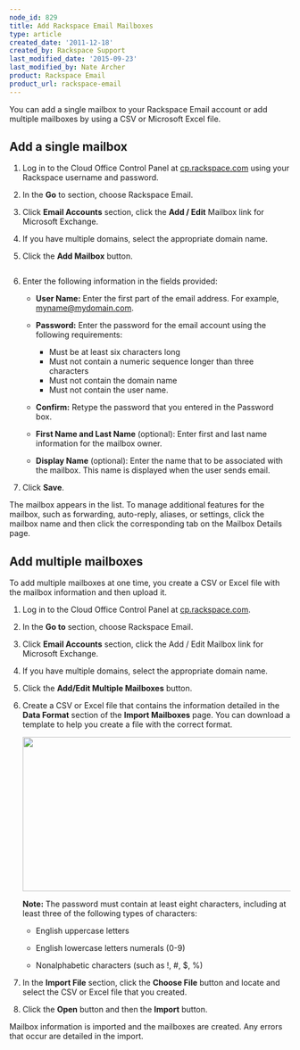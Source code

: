 ```yaml
---
node_id: 829
title: Add Rackspace Email Mailboxes
type: article
created_date: '2011-12-18'
created_by: Rackspace Support
last_modified_date: '2015-09-23'
last_modified_by: Nate Archer
product: Rackspace Email
product_url: rackspace-email
---
```


You can add a single mailbox to your Rackspace Email account or add multiple mailboxes by using a CSV or Microsoft Excel file.

## Add a single mailbox

1.	Log in to the Cloud Office Control Panel at [cp.rackspace.com](https://cp.rackspace.com/Login.aspx?ReturnUrl=%2f "Cloud Office Control Panel") using your Rackspace username and   password.

2.	In the **Go** to section, choose Rackspace Email.

3.	Click **Email Accounts** section, click the **Add / Edit** Mailbox link for Microsoft Exchange.

4.	If you have multiple domains, select the appropriate domain name.

5.	Click the **Add Mailbox** button.

    <img alt="" src="http://c1079945.r45.cf2.rackcdn.com/(E%26A)AddingAMailbox.png" />

6.	Enter the following information in the fields provided:

     * **User Name:** Enter the first part of the email address. For example, myname@mydomain.com.

     * **Password:** Enter the password for the email account using the following requirements:

	   - Must be at least six characters long
	   - Must not contain a numeric sequence longer than three characters
	   - Must not contain the domain name
	   - Must not contain the user name.

	 * **Confirm:** Retype the password that you entered in the Password box.

	 * **First Name and Last Name** (optional): Enter first and last name information for the mailbox owner.

	 * **Display Name** (optional): Enter the name that to be associated with the mailbox. This name is displayed when the user sends email.

7.	Click **Save**.

The mailbox appears in the list. To manage additional features for the mailbox, such as forwarding, auto-reply, aliases, or settings, click the mailbox name and then click the corresponding tab on the Mailbox Details page.

## Add multiple mailboxes

To add multiple mailboxes at one time, you create a CSV or Excel file with the mailbox information and then upload it.

1.	Log in to the Cloud Office Control Panel at [cp.rackspace.com](https://cp.rackspace.com/Login.aspx?ReturnUrl=%2f "Cloud Office Control Panel").

2.	In the **Go to** section, choose Rackspace Email.

3.	Click **Email Accounts** section, click the Add / Edit Mailbox link for Microsoft Exchange.

4.	If you have multiple domains, select the appropriate domain name.

5.	Click the  **Add/Edit Multiple Mailboxes** button.

6.	Create a CSV or Excel file that contains the information detailed in the **Data Format** section of the **Import Mailboxes** page. You can download a template to help you create a file with the correct format.

    <img src="https://8026b2e3760e2433679c-fffceaebb8c6ee053c935e8915a3fbe7.ssl.cf2.rackcdn.com/field/image/829-img1.png" width="581" height="277" alt=""  />

	**Note:** The password must contain at least eight characters, including at least three of the following types of characters:

	* English uppercase letters

	* English lowercase letters numerals (0-9)

	* Nonalphabetic characters (such as !, #, $, %)

7.	In the **Import File** section, click the **Choose File** button and locate and select the CSV or Excel file that you created.

8.	Click the **Open** button and then the **Import** button.

Mailbox information is imported and the mailboxes are created. Any errors that occur are detailed in the import.
